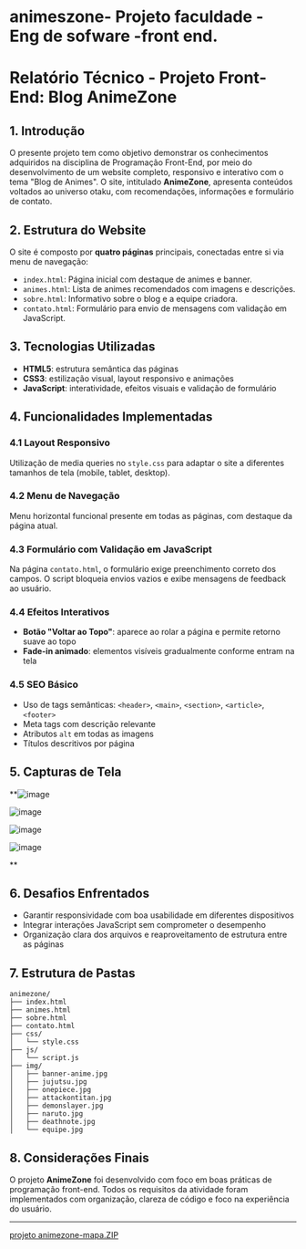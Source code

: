 # animeszone- Projeto faculdade - Eng de sofware -front end.

# Relatório Técnico - Projeto Front-End: Blog AnimeZone

## 1. Introdução

O presente projeto tem como objetivo demonstrar os conhecimentos adquiridos na disciplina de Programação Front-End, por meio do desenvolvimento de um website completo, responsivo e interativo com o tema "Blog de Animes". O site, intitulado **AnimeZone**, apresenta conteúdos voltados ao universo otaku, com recomendações, informações e formulário de contato.

## 2. Estrutura do Website

O site é composto por **quatro páginas** principais, conectadas entre si via menu de navegação:

* `index.html`: Página inicial com destaque de animes e banner.
* `animes.html`: Lista de animes recomendados com imagens e descrições.
* `sobre.html`: Informativo sobre o blog e a equipe criadora.
* `contato.html`: Formulário para envio de mensagens com validação em JavaScript.

## 3. Tecnologias Utilizadas

* **HTML5**: estrutura semântica das páginas
* **CSS3**: estilização visual, layout responsivo e animações
* **JavaScript**: interatividade, efeitos visuais e validação de formulário

## 4. Funcionalidades Implementadas

### 4.1 Layout Responsivo

Utilização de media queries no `style.css` para adaptar o site a diferentes tamanhos de tela (mobile, tablet, desktop).

### 4.2 Menu de Navegação

Menu horizontal funcional presente em todas as páginas, com destaque da página atual.

### 4.3 Formulário com Validação em JavaScript

Na página `contato.html`, o formulário exige preenchimento correto dos campos. O script bloqueia envios vazios e exibe mensagens de feedback ao usuário.

### 4.4 Efeitos Interativos

* **Botão "Voltar ao Topo"**: aparece ao rolar a página e permite retorno suave ao topo
* **Fade-in animado**: elementos visíveis gradualmente conforme entram na tela

### 4.5 SEO Básico

* Uso de tags semânticas: `<header>`, `<main>`, `<section>`, `<article>`, `<footer>`
* Meta tags com descrição relevante
* Atributos `alt` em todas as imagens
* Títulos descritivos por página

## 5. Capturas de Tela

**![image](https://github.com/user-attachments/assets/91376d48-430a-4ac4-8117-2f354648cf04)

![image](https://github.com/user-attachments/assets/547eca76-3c12-4819-84ce-1847a4c1a0fb)

![image](https://github.com/user-attachments/assets/b3ad2a58-f3c0-4352-b35e-176653bab830)

![image](https://github.com/user-attachments/assets/ef483869-7240-4eb3-bb71-8c6270041bdc)


**

## 6. Desafios Enfrentados

* Garantir responsividade com boa usabilidade em diferentes dispositivos
* Integrar interações JavaScript sem comprometer o desempenho
* Organização clara dos arquivos e reaproveitamento de estrutura entre as páginas

## 7. Estrutura de Pastas

```
animezone/
├── index.html
├── animes.html
├── sobre.html
├── contato.html
├── css/
│   └── style.css
├── js/
│   └── script.js
├── img/
│   ├── banner-anime.jpg
│   ├── jujutsu.jpg
│   ├── onepiece.jpg
│   ├── attackontitan.jpg
│   ├── demonslayer.jpg
│   ├── naruto.jpg
│   ├── deathnote.jpg
│   └── equipe.jpg
```

## 8. Considerações Finais

O projeto **AnimeZone** foi desenvolvido com foco em boas práticas de programação front-end. Todos os requisitos da atividade foram implementados com organização, clareza de código e foco na experiência do usuário.

---
[projeto animezone-mapa.ZIP](https://github.com/user-attachments/files/21028525/projeto.animezone-mapa.ZIP)

